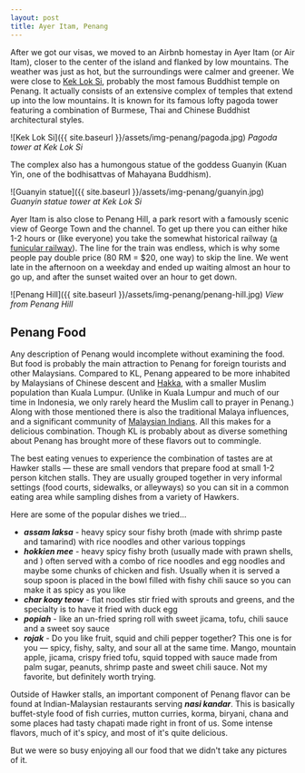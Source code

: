 ```yaml
---
layout: post
title: Ayer Itam, Penang
---
```



After we got our visas, we moved to an Airbnb homestay in Ayer Itam (or Air Itam), closer to the center of the island and flanked by low mountains. The weather was just as hot, but the surroundings were calmer and greener. We were close to [Kek Lok Si](https://www.wikiwand.com/en/Kek_Lok_Si), probably the most famous Buddhist temple on Penang. It actually consists of an extensive complex of temples that extend up into the low mountains. It is known for its famous lofty pagoda tower featuring a combination of Burmese, Thai and Chinese Buddhist architectural styles.

![Kek Lok Si]({{ site.baseurl }}/assets/img-penang/pagoda.jpg)
*Pagoda tower at Kek Lok Si*

The complex also has a humongous statue of the goddess Guanyin (Kuan Yin, one of the bodhisattvas of Mahayana Buddhism).

![Guanyin statue]({{ site.baseurl }}/assets/img-penang/guanyin.jpg)
*Guanyin statue tower at Kek Lok Si*

Ayer Itam is also close to Penang Hill, a park resort with a famously scenic view of George Town and the channel. To get up there you can either hike 1-2 hours or (like everyone) you take the somewhat historical railway ([a funicular railway](https://www.wikiwand.com/en/Penang_Hill_Railway)). The line for the train was endless, which is why some people pay double price (80 RM = $20, one way) to skip the line. We went late in the afternoon on a weekday and ended up waiting almost an hour to go up, and after the sunset waited over an hour to get down.

![Penang Hill]({{ site.baseurl }}/assets/img-penang/penang-hill.jpg)
*View from Penang Hill*

## Penang Food
Any description of Penang would incomplete without examining the food. But food is probably the main attraction to Penang for foreign tourists and other Malaysians. Compared to KL, Penang appeared to be more inhabited by Malaysians of Chinese descent and [Hakka](https://www.wikiwand.com/en/Hakka_people), with a smaller Muslim population than Kuala Lumpur. (Unlike in Kuala Lumpur and much of our time in Indonesia, we only rarely heard the Muslim call to prayer in Penang.) Along with those mentioned there is also the traditional Malaya influences, and a significant community of [Malaysian Indians](https://www.wikiwand.com/en/Malaysian_Indians). All this makes for a delicious combination. Though KL is probably about as diverse something about Penang has brought more of these flavors out to commingle.

The best eating venues to experience the combination of tastes are at Hawker stalls — these are small vendors that prepare food at small 1-2 person kitchen stalls. They are usually grouped together in very informal settings (food courts, sidewalks, or alleyways) so you can sit in a common eating area while sampling dishes from a variety of Hawkers.

Here are some of the popular dishes we tried…
* ***assam laksa*** - heavy spicy sour fishy broth (made with shrimp paste and tamarind) with rice noodles and other various toppings
* ***hokkien mee*** - heavy spicy fishy broth (usually made with prawn shells, and ) often served with a combo of rice noodles and egg noodles and maybe some chunks of chicken and fish. Usually when it is served a soup spoon is placed in the bowl filled with fishy chili sauce so you can make it as spicy as you like
* ***char koay teow*** - flat noodles stir fried with sprouts and greens, and the specialty is to have it fried with duck egg
* ***popiah*** - like an un-fried spring roll with sweet jicama, tofu, chili sauce and a sweet soy sauce
* ***rojak*** - Do you like fruit, squid and chili pepper together? This one is for you — spicy, fishy, salty, and sour all at the same time. Mango, mountain apple, jicama, crispy fried tofu, squid topped with sauce made from palm sugar, peanuts, shrimp paste and sweet chili sauce. Not my favorite, but definitely worth trying.

Outside of Hawker stalls, an important component of Penang flavor can be found at Indian-Malaysian restaurants serving ***nasi kandar***. This is basically buffet-style food of fish curries, mutton curries, korma, biryani, chana and some places had tasty chapati made right in front of us. Some intense flavors, much of it's spicy, and most of it's quite delicious.

But we were so busy enjoying all our food that we didn't take any pictures of it.
